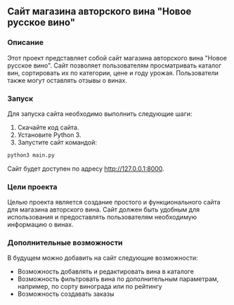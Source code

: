 ## Сайт магазина авторского вина "Новое русское вино"

### **Описание**

Этот проект представляет собой сайт магазина авторского вина "Новое русское вино". Сайт позволяет пользователям просматривать каталог вин, сортировать их по категории, цене и году урожая. Пользователи также могут оставлять отзывы о винах.

### **Запуск**

Для запуска сайта необходимо выполнить следующие шаги:

1. Скачайте код сайта.
2. Установите Python 3.
3. Запустите сайт командой:

``` python
python3 main.py
```

Сайт будет доступен по адресу http://127.0.0.1:8000.

### **Цели проекта**

Целью проекта является создание простого и функционального сайта для магазина авторского вина. Сайт должен быть удобным для использования и предоставлять пользователям необходимую информацию о винах.

### **Дополнительные возможности**

В будущем можно добавить на сайт следующие возможности:

* Возможность добавлять и редактировать вина в каталоге
* Возможность фильтровать вина по дополнительным параметрам, например, по сорту винограда или по рейтингу
* Возможность создавать заказы
